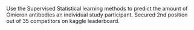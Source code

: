 Use the Supervised Statistical learning methods to predict the amount of Omicron antibodies an individual study participant. Secured 2nd position out of 35 competitors on kaggle leaderboard.
